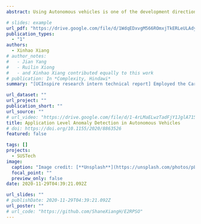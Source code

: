 ```yaml
---
abstract: Using Autonomous vehicles is one of the development directions in future society. One topic autonomous vehicle research should take great care of is security. Accidents should be wholly avoided from happening on autonomous vehicles. To achieve this goal, an autonomous vehicle is supposed to be equipped with a reliable anomaly detection mechanism. In general, to do anomaly detection, an autonomous vehicle needs some sensors to listen and collect real-time sensor data. Besides, it needs one or some efficient algorithms to detect the abnormal situation. In this project, the Carla simulator is used to do the real-time vehicle driving simulation, listening and collecting data from different kinds of sensors, and using outlier detection algorithms to detect the abnormal situation.

# slides: example
url_pdf: "https://drive.google.com/file/d/1WdqEDxvgM566ROmxjTkERLeULAdyZ4vu/view?usp=sharing"
publication_types:
  - "1"
authors:
  - Xinhao Xiang
# author_notes:
#   - Jian Yang
#   - Ruilin Xiong
#   - and Xinhao Xiang contributed equally to this work
# publication: In *Complexity, Hindawi*
summary: "[UCInspire research intern technical report] Employed the Carla simulator to perform real-time vehicle driving simulation. Collected and extracted various sensors' data. Proposed a new strategy to detect outlier situations for this settings."

url_dataset: ""
url_project: ""
publication_short: ""
url_source: ""
# url_video: "https://drive.google.com/file/d/1-4rLMaELwzTadFjY1JglA715cdTOvUFk/view?usp=sharing"
title: Application Level Anomaly Detection in Autonomous Vehicles
# doi: https://doi.org/10.1155/2020/8863526
featured: false

tags: []
projects:
  - SUSTech
image:
  caption: "Image credit: [**Unsplash**](https://unsplash.com/photos/pLCdAaMFLTE)"
  focal_point: ""
  preview_only: false
date: 2020-11-29T04:39:21.092Z

url_slides: ""
# publishDate: 2020-11-29T04:39:21.092Z
url_poster: ""
# url_code: "https://github.com/ShaneXiangH/E2RPSO"
---
```


<!-- {{% callout note %}}
Click the *Cite* button above to demo the feature to enable visitors to import publication metadata into their reference management software.
{{% /callout %}}

{{% callout note %}}
Create your slides in Markdown - click the *Slides* button to check out the example.
{{% /callout %}} -->

<!-- Supplementary notes can be added here, including [code, math, and images](https://wowchemy.com/docs/writing-markdown-latex/). -->
